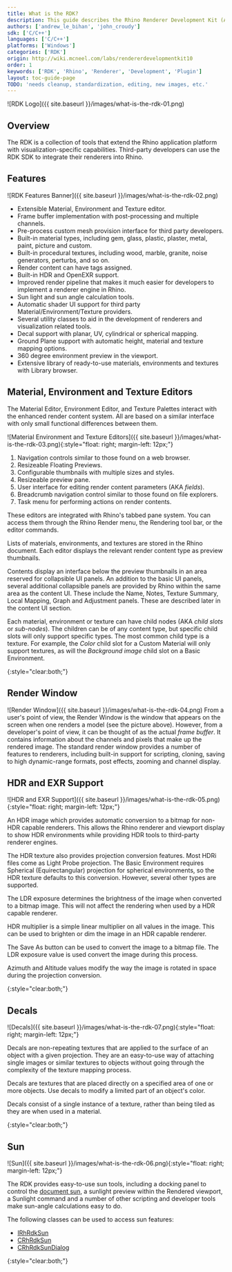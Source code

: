 ```yaml
---
title: What is the RDK?
description: This guide describes the Rhino Renderer Development Kit (AKA RDK) and its features.
authors: ['andrew_le_bihan', 'john_croudy']
sdk: ['C/C++']
languages: ['C/C++']
platforms: ['Windows']
categories: ['RDK']
origin: http://wiki.mcneel.com/labs/rendererdevelopmentkit10
order: 1
keywords: ['RDK', 'Rhino', 'Renderer', 'Development', 'Plugin']
layout: toc-guide-page
TODO: 'needs cleanup, standardization, editing, new images, etc.'
---
```


![RDK Logo]({{ site.baseurl }}/images/what-is-the-rdk-01.png)

## Overview

The RDK is a collection of tools that extend the Rhino application platform with visualization-specific capabilities. Third-party developers can use the RDK SDK to integrate their renderers into Rhino.

## Features

![RDK Features Banner]({{ site.baseurl }}/images/what-is-the-rdk-02.png)

- Extensible Material, Environment and Texture editor.
- Frame buffer implementation with post-processing and multiple channels.
- Pre-process custom mesh provision interface for third party developers.
- Built-in material types, including gem, glass, plastic, plaster, metal, paint, picture and custom.
- Built-in procedural textures, including wood, marble, granite, noise generators, perturbs, and so on.
- Render content can have tags assigned.
- Built-in HDR and OpenEXR support.
- Improved render pipeline that makes it much easier for developers to implement a renderer engine in Rhino.
- Sun light and sun angle calculation tools.
- Automatic shader UI support for third party Material/Environment/Texture providers.
- Several utility classes to aid in the development of renderers and visualization related tools.
- Decal support with planar, UV, cylindrical or spherical mapping.
- Ground Plane support with automatic height, material and texture mapping options.
- 360 degree environment preview in the viewport.
- Extensive library of ready-to-use materials, environments and textures with Library browser.

## Material, Environment and Texture Editors

The Material Editor, Environment Editor, and Texture Palettes interact with the enhanced render content system. All are based on a similar interface with only small functional differences between them.

![Material Environment and Texture Editors]({{ site.baseurl }}/images/what-is-the-rdk-03.png){:style="float: right; margin-left: 12px;"}

1. Navigation controls similar to those found on a web browser.
2. Resizeable Floating Previews.
3. Configurable thumbnails with multiple sizes and styles.
4. Resizeable preview pane.
5. User interface for editing render content parameters (AKA _fields_).
6. Breadcrumb navigation control similar to those found on file explorers.
7. Task menu for performing actions on render contents.

These editors are integrated with Rhino's tabbed pane system. You can access them through the Rhino Render menu, the Rendering tool bar, or the editor commands.

Lists of materials, environments, and textures are stored in the Rhino document. Each editor displays the relevant render content type as preview thumbnails.

Contents display an interface below the preview thumbnails in an area reserved for collapsible UI panels. An addition to the basic UI panels, several additional collapsible panels are provided by Rhino within the same area as the content UI. These include the Name, Notes, Texture Summary, Local Mapping, Graph and Adjustment panels. These are described later in the content UI section.

Each material, environment or texture can have child nodes (AKA _child slots_ or _sub-nodes_). The children can be of any content type, but specific child slots will only support specific types. The most common child type is a texture. For example, the _Color_ child slot for a Custom Material will only support textures, as will the _Background image_ child slot on a Basic Environment.

{:style="clear:both;"}

## Render Window

![Render Window]({{ site.baseurl }}/images/what-is-the-rdk-04.png)
From a user's point of view, the Render Window is the window that appears on the screen when one renders a model (see the picture above). However, from a developer's point of view, it can be thought of as the actual _frame&nbsp;buffer_. It contains information about the channels and pixels that make up the rendered image. The standard render window provides a number of features to renderers, including built-in support for scripting, cloning, saving to high dynamic-range formats, post effects, zooming and channel display.

## HDR and EXR Support

![HDR and EXR Support]({{ site.baseurl }}/images/what-is-the-rdk-05.png){:style="float: right; margin-left: 12px;"}

An HDR image which provides automatic conversion to a bitmap for non-HDR capable renderers. This allows the Rhino renderer and viewport display to show HDR environments while providing HDR tools to third-party renderer engines.

The HDR texture also provides projection conversion features. Most HDRi files come as Light Probe projection. The Basic Environment requires Spherical (Equirectangular) projection for spherical environments, so the HDR texture defaults to this conversion. However, several other types are supported.

The LDR exposure determines the brightness of the image when converted to a bitmap image. This will not affect the rendering when used by a HDR capable renderer.

HDR multiplier is a simple linear multiplier on all values in the image. This can be used to brighten or dim the image in an HDR capable renderer.

The Save As button can be used to convert the image to a bitmap file. The LDR exposure value is used convert the image during this process.

Azimuth and Altitude values modify the way the image is rotated in space during the projection conversion.

{:style="clear:both;"}

## Decals

![Decals]({{ site.baseurl }}/images/what-is-the-rdk-07.png){:style="float: right; margin-left: 12px;"}

Decals are non-repeating textures that are applied to the surface of an object with a given projection. They are an easy-to-use way of attaching single images or similar textures to objects without going through the complexity of the texture mapping process.

Decals are textures that are placed directly on a specified area of one or more objects. Use decals to modify a limited part of an object's color.

Decals consist of a single instance of a texture, rather than being tiled as they are when used in a material.

{:style="clear:both;"}

## Sun

![Sun]({{ site.baseurl }}/images/what-is-the-rdk-06.png){:style="float: right; margin-left: 12px;"}

The RDK provides easy-to-use sun tools, including a docking panel to control the [document sun](/guides/cpp/rdk-sun-classes/#DocumentSun), a sunlight preview within the Rendered viewport, a Sunlight command and a number of other scripting and developer tools make sun-angle calculations easy to do.

The following classes can be used to access sun features:

- [IRhRdkSun](/guides/cpp/rdk-sun-classes/#IRhRdkSun)
- [CRhRdkSun](/guides/cpp/rdk-sun-classes/#CRhRdkSun)
- [CRhRdkSunDialog](/guides/cpp/rdk-sun-classes/#CRhRdkSunDialog)

{:style="clear:both;"}
